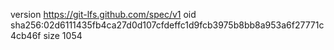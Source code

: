 version https://git-lfs.github.com/spec/v1
oid sha256:02d6111435fb4ca27d0d107cfdeffc1d9fcb3975b8bb8a953a6f27771c4cb46f
size 1054
